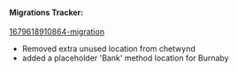 #### Migrations Tracker:

[1679618910864-migration](https://github.com/bcgov/PaymentCommonComponent/blob/9ba59fecf488e3779ad63a08d876f9941c8e1da3/apps/backend/src/database/migrations/1679618910864-migration.ts)

- Removed extra unused location from chetwynd
- added a placeholder 'Bank' method location for Burnaby
